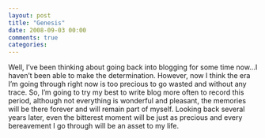 ```yaml
---
layout: post
title: "Genesis"
date: 2008-09-03 00:00
comments: true
categories: 
---
```


Well, I’ve been thinking about going back into blogging for some time now…I haven’t been able to make the determination.  However, now I think the era I’m going through right now is too precious to go wasted and without any trace.  So, I’m going to try my best to write blog more often to record this period, although not everything is wonderful and pleasant, the memories will be there forever and will remain part of myself.  Looking back several years later, even the bitterest moment will be just as precious and every bereavement I go through will be an asset to my life.
